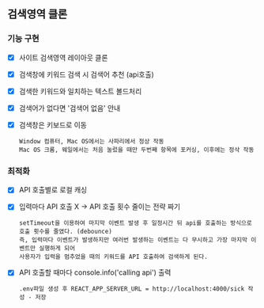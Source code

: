 ## 검색영역 클론

### 기능 구현

- [x] 사이트 검색영역 레이아웃 클론
- [x] 검색창에 키워드 검색 시 검색어 추천 (api호출)
- [x] 검색한 키워드와 일치하는 텍스트 볼드처리
- [x] 검색어가 없다면 '검색어 없음' 안내
- [x] 검색창은 키보드로 이동

      Window 컴퓨터, Mac OS에서는 사파리에서 정상 작동
      Mac OS 크롬, 웨일에서는 처음 눌렀을 때만 두번째 항목에 포커싱, 이후에는 정삭 작동

### 최적화

- [x] API 호출별로 로컬 캐싱
- [x] 입력마다 API 호출 X -> API 호출 횟수 줄이는 전략 짜기

      setTimeout을 이용하여 마지막 이벤트 발생 후 일정시간 뒤 api를 호출하는 방식으로 호출 횟수를 줄였다. (debounce)
      즉, 입력마다 이벤트가 발생하지만 여러번 발생하는 이벤트는 다 무시하고 가장 마지막 이벤트만 실행하게 되어
      사용자가 입력을 멈추었을 때의 키워드를 API 호출하여 검색하게 된다.

- [x] API 호출할 때마다 console.info('calling api') 출력

      .env파일 생성 후 REACT_APP_SERVER_URL = http://localhost:4000/sick 작성 - 저장
